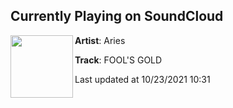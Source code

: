 ## Currently Playing on SoundCloud

[<img align="left" width="100" src="https://i1.sndcdn.com/artworks-SSjTl0W0D9xY0yyV-g23bcg-t500x500.jpg">](https://soundcloud.com/aries_ix/fools-gold?in_system_playlist=track-stations%3A1145585986)

**Artist**: Aries 

**Track**: FOOL'S GOLD

Last updated at 10/23/2021 10:31
